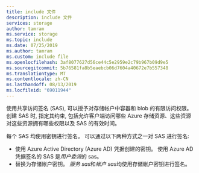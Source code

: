 ```yaml
---
title: include 文件
description: include 文件
services: storage
author: tamram
ms.service: storage
ms.topic: include
ms.date: 07/25/2019
ms.author: tamram
ms.custom: include file
ms.openlocfilehash: 3af8077627d56ce44c5e2959e2c79b967b09d9e5
ms.sourcegitcommit: 5b76581fa8b5eaebcb06d7604a40672e7b557348
ms.translationtype: MT
ms.contentlocale: zh-CN
ms.lasthandoff: 08/13/2019
ms.locfileid: "69011944"
---
```

使用共享访问签名 (SAS), 可以授予对存储帐户中容器和 blob 的有限访问权限。 创建 SAS 时, 指定其约束, 包括允许客户端访问哪些 Azure 存储资源、这些资源对这些资源拥有哪些权限以及 SAS 的有效时间。

每个 SAS 均使用密钥进行签名。 可以通过以下两种方式之一对 SAS 进行签名:

- 使用 Azure Active Directory (Azure AD) 凭据创建的密钥。 使用 Azure AD 凭据签名的 SAS 是*用户委派*的 sas。
- 替换为存储帐户密钥。 *服务 sas*和*帐户 sas*均使用存储帐户密钥进行签名。
